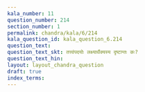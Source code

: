```yaml
---
kala_number: 11
question_number: 214
section_number: 1
permalink: chandra/kala/6/214
kala_question_id: kala_question_6.214
question_text: 
question_text_skt: तत्त्वंपदयोः लक्ष्यार्थैक्यस्य दृष्टान्तः कः?
question_text_hin: 
layout: layout_chandra_question
draft: true
index_terms:
---
```


<!-- skt-start -->

<!-- skt-end -->

<!-- eng-start -->
<!-- eng-end -->

